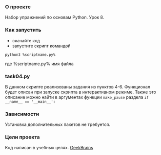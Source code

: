 ### О проекте
Набор упражнений по основам Python. Урок 8.

### Как запустить
- скачайте код
- запустите скрипт командой
```
python3 %scriptname.py%
```
где %scriptname.py% имя файла

### task04.py
В данном скрипте реализованы задания из пунктов 4-6. Функционал будет описан при запуске скрипта в интерактивном режиме.
Также это описание можно найти в аргументах функции `make_pause` раздела `if __name__ == '__main__':`

### Зависимости
Установка дополнительных пакетов не требуется.
### Цели проекта
Код написан в учебных целях. [GeekBrains](https://geekbrains.ru/)